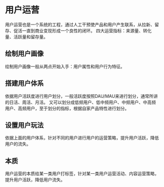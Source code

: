 # 用户运营

用户运营也是一个系统的工程，通过人工干预使产品和用户产生联系，从拉新、留存、促活一直到商业变现形成一个良性的闭环。
四大运营指标：来源量、转化量、活跃量和留存量。


## 绘制用户画像
绘制用户画像一般从两点开始入手：用户属性和用户行为特征。

## 搭建用户体系

依据用户活跃度进行用户划分，一般活跃度按照DAU/MAU来进行划分，通常所讲的日活、周活、月活。
又可以划分成低频用户、低中频用户、中频用户、中高频用户、高频用户，至于划分的指标，根据自家产品特性进行划分。

## 设置用户玩法

依据上面的用户体系，针对不同的用户进行用户的运营策略，提升用户活跃，降低用户的流失。

## 本质

用户运营的本质给某一类用户打标签，针对某一类用户运营活动、内容运营策略，提升用户活跃，降低用户流失。

